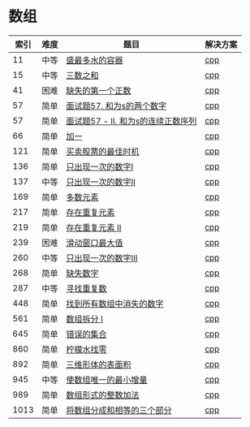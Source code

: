 # 数组

|索引|难度|题目|解决方案|
|----|----|----|--------|
|11|中等|[盛最多水的容器](https://leetcode-cn.com/problems/container-with-most-water/)|[cpp](../problem/11_maxArea.md)|
|15|中等|[三数之和](https://leetcode-cn.com/problems/3sum/)|[cpp](../problem/15_threeSum.md)|
|41|困难|[缺失的第一个正数](https://leetcode-cn.com/problems/first-missing-positive/)|[cpp](../problem/41_firstMissingPositive.md)|
|57|简单|[面试题57. 和为s的两个数字](https://leetcode-cn.com/problems/he-wei-sde-liang-ge-shu-zi-lcof/)|[cpp](../problem/57_twoSum.md)|
|57|简单|[面试题57 - II. 和为s的连续正数序列](https://leetcode-cn.com/problems/he-wei-sde-lian-xu-zheng-shu-xu-lie-lcof/)|[cpp](../problem/57_findContinuousSequence.md)|
|66|简单|[加一](https://leetcode-cn.com/problems/plus-one/)|[cpp](../problem/66_plusOne.md)|
|121|简单|[买卖股票的最佳时机](https://leetcode-cn.com/problems/best-time-to-buy-and-sell-stock/)|[cpp](../problem/121_maxProfit.md)|
|136|简单|[只出现一次的数字I](https://leetcode-cn.com/problems/single-number/)|[cpp](../problem/136_singleNumber.md)|
|137|中等|[只出现一次的数字II](https://leetcode-cn.com/problems/single-number-ii/)|[cpp](../problem/137_singleNumber.md)|
|169|简单|[多数元素](https://leetcode-cn.com/problems/majority-element/)|[cpp](../problem/169_majorityElement.md)|
|217|简单|[存在重复元素](https://leetcode-cn.com/problems/contains-duplicate/)|[cpp](../problem/217_containsDuplicate.md)|
|219|简单|[存在重复元素 II](https://leetcode-cn.com/problems/contains-duplicate-ii/)|[cpp](../problem/219_containsNearbyDuplicate.md)|
|239|困难|[滑动窗口最大值](https://leetcode-cn.com/problems/sliding-window-maximum/)|[cpp](../problem/239_maxSlidingWindow.md)|
|260|中等|[只出现一次的数字III](https://leetcode-cn.com/problems/single-number-iii/)|[cpp](../problem/260_singleNumber.md)|
|268|简单|[缺失数字](https://leetcode-cn.com/problems/missing-number/)|[cpp](../problem/268_missingNumber.md)|
|287|中等|[寻找重复数](https://leetcode-cn.com/problems/find-the-duplicate-number/)|[cpp](../problem/287_findDuplicate.md)|
|448|简单|[找到所有数组中消失的数字](https://leetcode-cn.com/problems/find-all-numbers-disappeared-in-an-array/)|[cpp](../problem/448_findDisappearedNumbers.md)|
|561|简单|[数组拆分 I](https://leetcode-cn.com/problems/array-partition-i/)|[cpp](../problem/561_arrayPairSum.md)|
|645|简单|[错误的集合](https://leetcode-cn.com/problems/set-mismatch/)|[cpp](../problem/645_findErrorNums.md)|
|860|简单|[柠檬水找零](https://leetcode-cn.com/problems/lemonade-change/)|[cpp](../problem/860_lemonadeChange.md)|
|892|简单|[三维形体的表面积](https://leetcode-cn.com/problems/surface-area-of-3d-shapes/)|[cpp](../problem/892_surfaceArea.md)|
|945|中等|[使数组唯一的最小增量](https://leetcode-cn.com/problems/minimum-increment-to-make-array-unique/)|[cpp](../problem/945_minIncrementForUnique.md)|
|989|简单|[数组形式的整数加法](https://leetcode-cn.com/problems/add-to-array-form-of-integer/)|[cpp](../problem/989_addToArrayForm.md)|
|1013|简单|[将数组分成和相等的三个部分](https://leetcode-cn.com/problems/partition-array-into-three-parts-with-equal-sum/)|[cpp](../problem/1013_canThreePartsEqualSum.md)|
